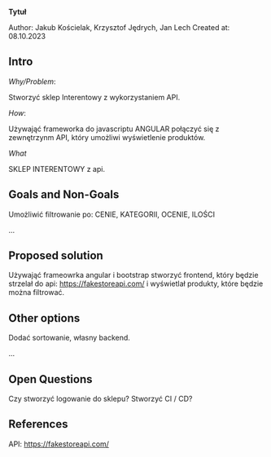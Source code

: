 **Tytuł**

Author: Jakub Kościelak, Krzysztof Jędrych, Jan Lech
Created at: 08.10.2023

## Intro

*Why/Problem*:

Stworzyć sklep Interentowy z wykorzystaniem API.

*How*:

Używająć frameworka do javascriptu ANGULAR połączyć się z zewnętrzynm API, który umożliwi wyświetlenie produktów.

*What*

SKLEP INTERENTOWY z api.

## Goals and Non-Goals
Umożliwić filtrowanie po:
CENIE,
KATEGORII,
OCENIE,
ILOŚCI


...

## Proposed solution

Używająć frameowrka angular i bootstrap stworzyć frontend, który będzie strzelał do api: https://fakestoreapi.com/ i wyświetlał produkty, które będzie można filtrować.


## Other options

Dodać sortowanie, własny backend.

...

## Open Questions

Czy stworzyć logowanie do sklepu? Stworzyć CI / CD?

## References

API:
https://fakestoreapi.com/
